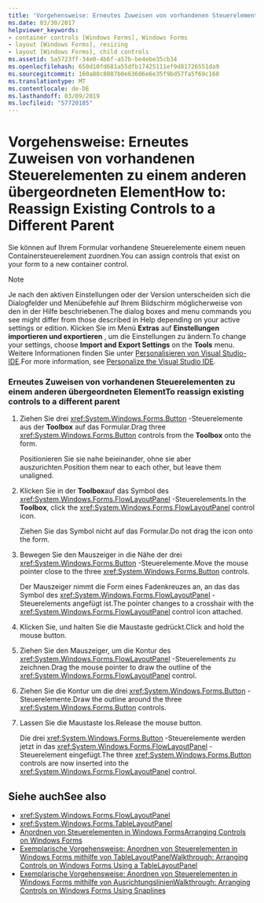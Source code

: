 ```yaml
---
title: 'Vorgehensweise: Erneutes Zuweisen von vorhandenen Steuerelementen zu einem anderen übergeordneten Element'
ms.date: 03/30/2017
helpviewer_keywords:
- container controls [Windows Forms], Windows Forms
- layout [Windows Forms], resizing
- layout [Windows Forms], child controls
ms.assetid: 5a5723ff-34e0-4b6f-a57b-be4ebe35cb34
ms.openlocfilehash: 650d10fd681a55dfb17425111ef9d81726551da9
ms.sourcegitcommit: 160a88c8087b0e63606e6e35f9bd57fa5f69c168
ms.translationtype: MT
ms.contentlocale: de-DE
ms.lasthandoff: 03/09/2019
ms.locfileid: "57720185"
---
```

# <a name="how-to-reassign-existing-controls-to-a-different-parent"></a><span data-ttu-id="1bebf-102">Vorgehensweise: Erneutes Zuweisen von vorhandenen Steuerelementen zu einem anderen übergeordneten Element</span><span class="sxs-lookup"><span data-stu-id="1bebf-102">How to: Reassign Existing Controls to a Different Parent</span></span>
<span data-ttu-id="1bebf-103">Sie können auf Ihrem Formular vorhandene Steuerelemente einem neuen Containersteuerelement zuordnen.</span><span class="sxs-lookup"><span data-stu-id="1bebf-103">You can assign controls that exist on your form to a new container control.</span></span>  
  
> [!NOTE]
>  <span data-ttu-id="1bebf-104">Je nach den aktiven Einstellungen oder der Version unterscheiden sich die Dialogfelder und Menübefehle auf Ihrem Bildschirm möglicherweise von den in der Hilfe beschriebenen.</span><span class="sxs-lookup"><span data-stu-id="1bebf-104">The dialog boxes and menu commands you see might differ from those described in Help depending on your active settings or edition.</span></span> <span data-ttu-id="1bebf-105">Klicken Sie im Menü **Extras** auf **Einstellungen importieren und exportieren** , um die Einstellungen zu ändern.</span><span class="sxs-lookup"><span data-stu-id="1bebf-105">To change your settings, choose **Import and Export Settings** on the **Tools** menu.</span></span> <span data-ttu-id="1bebf-106">Weitere Informationen finden Sie unter [Personalisieren von Visual Studio-IDE](/visualstudio/ide/personalizing-the-visual-studio-ide).</span><span class="sxs-lookup"><span data-stu-id="1bebf-106">For more information, see [Personalize the Visual Studio IDE](/visualstudio/ide/personalizing-the-visual-studio-ide).</span></span>  
  
### <a name="to-reassign-existing-controls-to-a-different-parent"></a><span data-ttu-id="1bebf-107">Erneutes Zuweisen von vorhandenen Steuerelementen zu einem anderen übergeordneten Element</span><span class="sxs-lookup"><span data-stu-id="1bebf-107">To reassign existing controls to a different parent</span></span>  
  
1.  <span data-ttu-id="1bebf-108">Ziehen Sie drei <xref:System.Windows.Forms.Button> -Steuerelemente aus der **Toolbox** auf das Formular.</span><span class="sxs-lookup"><span data-stu-id="1bebf-108">Drag three <xref:System.Windows.Forms.Button> controls from the **Toolbox** onto the form.</span></span>  
  
     <span data-ttu-id="1bebf-109">Positionieren Sie sie nahe beieinander, ohne sie aber auszurichten.</span><span class="sxs-lookup"><span data-stu-id="1bebf-109">Position them near to each other, but leave them unaligned.</span></span>  
  
2.  <span data-ttu-id="1bebf-110">Klicken Sie in der **Toolbox**auf das Symbol des <xref:System.Windows.Forms.FlowLayoutPanel> -Steuerelements.</span><span class="sxs-lookup"><span data-stu-id="1bebf-110">In the **Toolbox**, click the <xref:System.Windows.Forms.FlowLayoutPanel> control icon.</span></span>  
  
     <span data-ttu-id="1bebf-111">Ziehen Sie das Symbol nicht auf das Formular.</span><span class="sxs-lookup"><span data-stu-id="1bebf-111">Do not drag the icon onto the form.</span></span>  
  
3.  <span data-ttu-id="1bebf-112">Bewegen Sie den Mauszeiger in die Nähe der drei <xref:System.Windows.Forms.Button> -Steuerelemente.</span><span class="sxs-lookup"><span data-stu-id="1bebf-112">Move the mouse pointer close to the three <xref:System.Windows.Forms.Button> controls.</span></span>  
  
     <span data-ttu-id="1bebf-113">Der Mauszeiger nimmt die Form eines Fadenkreuzes an, an das das Symbol des <xref:System.Windows.Forms.FlowLayoutPanel> -Steuerelements angefügt ist.</span><span class="sxs-lookup"><span data-stu-id="1bebf-113">The pointer changes to a crosshair with the <xref:System.Windows.Forms.FlowLayoutPanel> control icon attached.</span></span>  
  
4.  <span data-ttu-id="1bebf-114">Klicken Sie, und halten Sie die Maustaste gedrückt.</span><span class="sxs-lookup"><span data-stu-id="1bebf-114">Click and hold the mouse button.</span></span>  
  
5.  <span data-ttu-id="1bebf-115">Ziehen Sie den Mauszeiger, um die Kontur des <xref:System.Windows.Forms.FlowLayoutPanel> -Steuerelements zu zeichnen.</span><span class="sxs-lookup"><span data-stu-id="1bebf-115">Drag the mouse pointer to draw the outline of the <xref:System.Windows.Forms.FlowLayoutPanel> control.</span></span>  
  
6.  <span data-ttu-id="1bebf-116">Ziehen Sie die Kontur um die drei <xref:System.Windows.Forms.Button> -Steuerelemente.</span><span class="sxs-lookup"><span data-stu-id="1bebf-116">Draw the outline around the three <xref:System.Windows.Forms.Button> controls.</span></span>  
  
7.  <span data-ttu-id="1bebf-117">Lassen Sie die Maustaste los.</span><span class="sxs-lookup"><span data-stu-id="1bebf-117">Release the mouse button.</span></span>  
  
     <span data-ttu-id="1bebf-118">Die drei <xref:System.Windows.Forms.Button> -Steuerelemente werden jetzt in das <xref:System.Windows.Forms.FlowLayoutPanel> -Steuerelement eingefügt.</span><span class="sxs-lookup"><span data-stu-id="1bebf-118">The three <xref:System.Windows.Forms.Button> controls are now inserted into the <xref:System.Windows.Forms.FlowLayoutPanel> control.</span></span>  
  
## <a name="see-also"></a><span data-ttu-id="1bebf-119">Siehe auch</span><span class="sxs-lookup"><span data-stu-id="1bebf-119">See also</span></span>
- <xref:System.Windows.Forms.FlowLayoutPanel>
- <xref:System.Windows.Forms.TableLayoutPanel>
- [<span data-ttu-id="1bebf-120">Anordnen von Steuerelementen in Windows Forms</span><span class="sxs-lookup"><span data-stu-id="1bebf-120">Arranging Controls on Windows Forms</span></span>](arranging-controls-on-windows-forms.md)
- [<span data-ttu-id="1bebf-121">Exemplarische Vorgehensweise: Anordnen von Steuerelementen in Windows Forms mithilfe von TableLayoutPanel</span><span class="sxs-lookup"><span data-stu-id="1bebf-121">Walkthrough: Arranging Controls on Windows Forms Using a TableLayoutPanel</span></span>](walkthrough-arranging-controls-on-windows-forms-using-a-tablelayoutpanel.md)
- [<span data-ttu-id="1bebf-122">Exemplarische Vorgehensweise: Anordnen von Steuerelementen in Windows Forms mithilfe von Ausrichtungslinien</span><span class="sxs-lookup"><span data-stu-id="1bebf-122">Walkthrough: Arranging Controls on Windows Forms Using Snaplines</span></span>](walkthrough-arranging-controls-on-windows-forms-using-snaplines.md)
